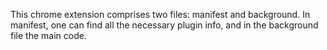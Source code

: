 This chrome extension comprises two files: manifest and background. In manifest, one can find all the necessary plugin info, and in the background file the main code.
